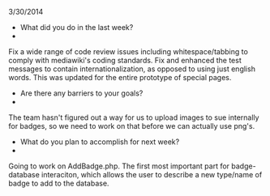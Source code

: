3/30/2014

- What did you do in the last week?
- 
Fix a wide range of code review issues including whitespace/tabbing to comply with mediawiki's coding standards. Fix and enhanced the test messages to contain internationalization, as opposed to using just english words. This was updated for the entire prototype of special pages.

- Are there any barriers to your goals?
- 
The team hasn't figured out a way for us to upload images to sue internally for badges, so we need to work on that before we can actually use png's.

- What do you plan to accomplish for next week?
- 
Going to work on AddBadge.php. The first most important part for badge-database interaciton, which allows the user to describe a new type/name of badge to add to the database.
